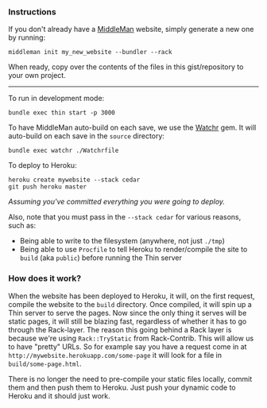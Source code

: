 ### Instructions

If you don't already have a [MiddleMan](http://middlemanapp.com/) website, simply generate a new one by running:

    middleman init my_new_website --bundler --rack

When ready, copy over the contents of the files in this gist/repository to your own project.

---

To run in development mode:

    bundle exec thin start -p 3000

To have MiddleMan auto-build on each save, we use the [Watchr](https://github.com/mynyml/watchr) gem. It will auto-build on each save in the `source` directory:

    bundle exec watchr ./Watchrfile

To deploy to Heroku:

    heroku create mywebsite --stack cedar
    git push heroku master

*Assuming you've committed everything you were going to deploy.*

Also, note that you must pass in the `--stack cedar` for various reasons, such as:

- Being able to write to the filesystem (anywhere, not just `./tmp`)
- Being able to use `Procfile` to tell Heroku to render/compile the site to `build` (aka `public`) before running the Thin server


### How does it work?

When the website has been deployed to Heroku, it will, on the first request, compile the website to the `build` directory. Once compiled, it will spin up a Thin server to serve the pages. Now since the only thing it serves will be static pages, it will still be blazing fast, regardless of whether it has to go through the Rack-layer. The reason this going behind a Rack layer is because we're using `Rack::TryStatic` from Rack-Contrib. This will allow us to have "pretty" URLs. So for example say you have a request come in at `http://mywebsite.herokuapp.com/some-page` it will look for a file in `build/some-page.html`.

There is no longer the need to pre-compile your static files locally, commit them and then push them to Heroku. Just push your dynamic code to Heroku and it should just work.
